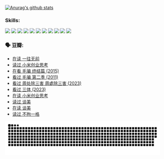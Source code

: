 
[![Anurag's github stats](https://github-readme-stats.vercel.app/api?username=w940853815)](https://github.com/anuraghazra/github-readme-stats)

### Skills:

<code><img height="32" src="https://cdn.jsdelivr.net/npm/simple-icons@v5/icons/python.svg"></code>
<code><img height="32" src="https://cdn.jsdelivr.net/npm/simple-icons@v5/icons/javascript.svg"></code>
<code><img height="32" src="https://cdn.jsdelivr.net/npm/simple-icons@v5/icons/django.svg"></code>
<code><img height="32" src="https://cdn.jsdelivr.net/npm/simple-icons@v5/icons/flask.svg"></code>
<code><img height="32" src="https://cdn.jsdelivr.net/npm/simple-icons@v5/icons/vuetify.svg"></code>
<code><img height="32" src="https://cdn.jsdelivr.net/npm/simple-icons@v5/icons/git.svg"></code>
<code><img height="32" src="https://cdn.jsdelivr.net/npm/simple-icons@v5/icons/docker.svg"></code>
<code><img height="32" src="https://cdn.jsdelivr.net/npm/simple-icons@v5/icons/postgresql.svg"></code>
<code><img height="32" src="https://cdn.jsdelivr.net/npm/simple-icons@v5/icons/elasticsearch.svg"></code>
<code><img height="32" src="https://cdn.jsdelivr.net/npm/simple-icons@v5/icons/macos.svg"></code>
<code><img height="32" src="https://cdn.jsdelivr.net/npm/simple-icons@v5/icons/linux.svg"></code>

### 🗣 豆瓣:

<!-- DOUBAN-ACTIVITIES:START -->
- [在读 一往无前](https://www.douban.com/people/136069238/status/4590507310/?_i=14825331)
- [读过 小米创业思考](https://www.douban.com/people/136069238/status/4590506983/?_i=14825331)
- [在看 毛骗 终结篇‎ (2015)](https://www.douban.com/people/136069238/status/4581971924/?_i=14825331)
- [看过 毛骗 第二季‎ (2011)](https://www.douban.com/people/136069238/status/4581971810/?_i=14825331)
- [看过 周处除三害 周處除三害‎ (2023)](https://www.douban.com/people/136069238/status/4575646701/?_i=14825331)
- [看过 三体‎ (2023)](https://www.douban.com/people/136069238/status/4574263039/?_i=14825331)
- [在读 小米创业思考](https://www.douban.com/people/136069238/status/4572047905/?_i=14825331)
- [读过 谈美](https://www.douban.com/people/136069238/status/4572047629/?_i=14825331)
- [在读 谈美](https://www.douban.com/people/136069238/status/4560861771/?_i=14825331)
- [读过 不拘一格](https://www.douban.com/people/136069238/status/4560861445/?_i=14825332)
<!-- DOUBAN-ACTIVITIES:END -->


![Snake animation](https://raw.githubusercontent.com/w940853815/w940853815/output/github-contribution-grid-snake.svg)

<!--
**w940853815/w940853815** is a ✨ _special_ ✨ repository because its `README.md` (this file) appears on your GitHub profile.

Here are some ideas to get you started:

- 🔭 I’m currently working on ...
- 🌱 I’m currently learning ...
- 👯 I’m looking to collaborate on ...
- 🤔 I’m looking for help with ...
- 💬 Ask me about ...
- 📫 How to reach me: ...
- 😄 Pronouns: ...
- ⚡ Fun fact: ...
-->
